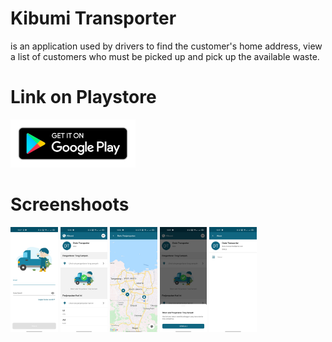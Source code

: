# Kibumi Transporter
is an application used by drivers to find the customer's home address, view a list of customers who must be picked up and pick up the available waste.

# Link on Playstore
[<img alt="alt_text" width="200px" src="https://github.com/Lopniv/Kibumi-Transporter/blob/main/Screenshots/ic_playstore.png" />](https://play.google.com/store/apps/details?id=com.kibumi.mitra)

# Screenshoots
<img src="https://github.com/Lopniv/Kibumi-Transporter/blob/main/Screenshots/Screenshot 1.jpg" width="15%"></img>
<img src="https://github.com/Lopniv/Kibumi-Transporter/blob/main/Screenshots/Screenshot 2.jpg" width="15%"></img>
<img src="https://github.com/Lopniv/Kibumi-Transporter/blob/main/Screenshots/Screenshot 3.jpg" width="15%"></img>
<img src="https://github.com/Lopniv/Kibumi-Transporter/blob/main/Screenshots/Screenshot 4.jpg" width="15%"></img>
<img src="https://github.com/Lopniv/Kibumi-Transporter/blob/main/Screenshots/Screenshot 5.jpg" width="15%"></img>
